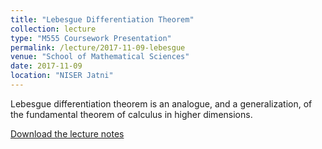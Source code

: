 ```yaml
---
title: "Lebesgue Differentiation Theorem"
collection: lecture
type: "M555 Coursework Presentation"
permalink: /lecture/2017-11-09-lebesgue
venue: "School of Mathematical Sciences"
date: 2017-11-09
location: "NISER Jatni"
---
```


Lebesgue differentiation theorem is an analogue, and a generalization, of the fundamental theorem of calculus in higher dimensions.

[Download the lecture notes](http://gkorpal.github.io/files/lebesgue.pdf)
